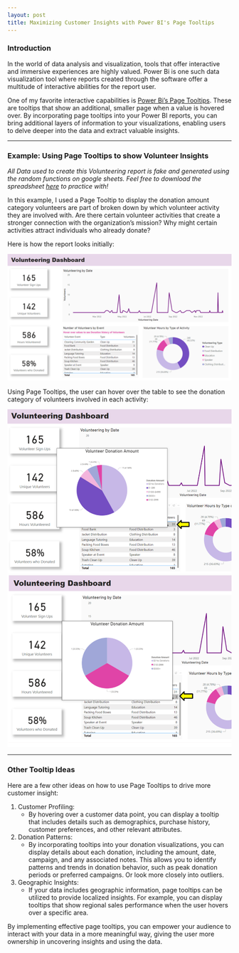 ```yaml
---
layout: post
title: Maximizing Customer Insights with Power BI's Page Tooltips
---
```


### Introduction
In the world of data analysis and visualization, tools that offer interactive and immersive experiences are highly valued. Power Bi is one such data visualization tool where reports created through the software offer a multitude of interactive abilities for the report user. 

One of my favorite interactive capabilities is [Power Bi’s Page Tooltips](https://learn.microsoft.com/en-us/power-bi/create-reports/desktop-tooltips?tabs=powerbi-desktop).
These are tooltips that show an additional, smaller page when a value is hovered over. By incorporating page tooltips into your Power BI reports, you can bring additional layers of information to your visualizations, enabling users to delve deeper into the data and extract valuable insights.
<br>

---

### Example: Using Page Tooltips to show Volunteer Insights
*All Data used to create this Volunteering report is fake and generated using the random functions on google sheets. Feel free to download the spreadsheet [here](https://github.com/KarissaLowe/KarissaLowe.github.io/blob/main/ExampleData/EventData_PowerBiTooltips.csv) to practice with!*

In this example, I used a Page Tooltip to display the donation amount category volunteers are part of broken down by which volunteer activity they are involved with. 
Are there certain volunteer activities that create a stronger connection with the organization’s mission? Why might certain activities attract individuals who already donate?

Here is how the report looks initially:

![ToolTip Report Page Example](https://github.com/KarissaLowe/KarissaLowe.github.io/blob/main/Images/Tooltip_Image1.PNG?raw=true)


Using Page Tooltips, the user can hover over the table to see the donation category of volunteers involved in each activity:

![ToolTip Report Page Example User is hovering over a value to see tooltip 1](https://github.com/KarissaLowe/KarissaLowe.github.io/blob/main/Images/Tooltip_Image2.PNG?raw=true)
![ToolTip Report Page Example User is hovering over a value to see tooltip 2](https://github.com/KarissaLowe/KarissaLowe.github.io/blob/main/Images/Tooltip_Image3.PNG?raw=true)
<br>

---

### Other Tooltip Ideas
Here are a few other ideas on how to use Page Tooltips to drive more customer insight:

1. Customer Profiling:
   - By hovering over a customer data point, you can display a tooltip that includes details such as demographics, purchase history, customer preferences, and other relevant attributes.
2. Donation Patterns:
   - By incorporating tooltips into your donation visualizations, you can display details about each donation, including the amount, date, campaign, and any associated notes. This allows you to identify patterns and trends in donation behavior, such as peak donation periods or preferred campaigns. Or look more closely into outliers.
3. Geographic Insights:
   - If your data includes geographic information, page tooltips can be utilized to provide localized insights. For example, you can display tooltips that show regional sales performance when the user hovers over a specific area.

By implementing effective page tooltips, you can empower your audience to interact with your data in a more meaningful way, giving the user more ownership in uncovering insights and using the data.
